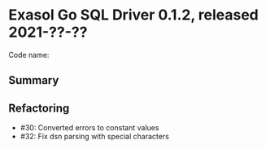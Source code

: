 # Exasol Go SQL Driver 0.1.2, released 2021-??-??

Code name: 

## Summary

## Refactoring

* #30: Converted errors to constant values
* #32: Fix dsn parsing with special characters
